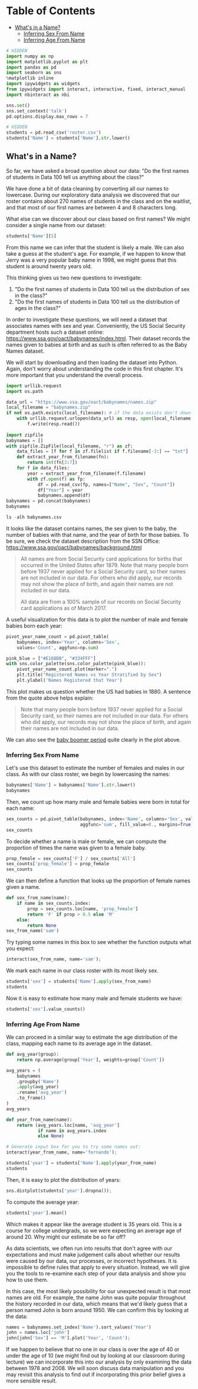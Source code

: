 
<h1>Table of Contents<span class="tocSkip"></span></h1>
<div class="toc"><ul class="toc-item"><li><span><a href="#What's-in-a-Name?" data-toc-modified-id="What's-in-a-Name?-1">What's in a Name?</a></span><ul class="toc-item"><li><span><a href="#Inferring-Sex-From-Name" data-toc-modified-id="Inferring-Sex-From-Name-1.1">Inferring Sex From Name</a></span></li><li><span><a href="#Inferring-Age-From-Name" data-toc-modified-id="Inferring-Age-From-Name-1.2">Inferring Age From Name</a></span></li></ul></li></ul></div>


```python
# HIDDEN
import numpy as np
import matplotlib.pyplot as plt
import pandas as pd
import seaborn as sns
%matplotlib inline
import ipywidgets as widgets
from ipywidgets import interact, interactive, fixed, interact_manual
import nbinteract as nbi

sns.set()
sns.set_context('talk')
pd.options.display.max_rows = 7
```


```python
# HIDDEN
students = pd.read_csv('roster.csv')
students['Name'] = students['Name'].str.lower()
```

## What's in a Name?

So far, we have asked a broad question about our data: "Do the first names of students in Data 100 tell us anything about the class?"

We have done a bit of data cleaning by converting all our names to lowercase. During our exploratory data analysis we discovered that our roster contains about 270 names of students in the class and on the waitlist, and that most of our first names are between 4 and 8 characters long.

What else can we discover about our class based on first names? We might consider a single name from our dataset:


```python
students['Name'][5]
```

From this name we can infer that the student is likely a male. We can also take a guess at the student's age. For example, if we happen to know that Jerry was a very popular baby name in 1998, we might guess that this student is around twenty years old.

This thinking gives us two new questions to investigate:

1. "Do the first names of students in Data 100 tell us the distribution of sex in the class?"
1. "Do the first names of students in Data 100 tell us the distribution of ages in the class?"

In order to investigate these questions, we will need a dataset that associates names with sex and year. Conveniently, the US Social Security department hosts such a dataset online: https://www.ssa.gov/oact/babynames/index.html. Their dataset records the names given to babies at birth and as such is often referred to as the Baby Names dataset.

We will start by downloading and then loading the dataset into Python. Again, don't worry about understanding the code in this first chapter. It's more important that you understand the overall process.

[zipfile]: https://en.wikipedia.org/wiki/Zip_(file_format)


```python
import urllib.request
import os.path

data_url = "https://www.ssa.gov/oact/babynames/names.zip"
local_filename = "babynames.zip"
if not os.path.exists(local_filename): # if the data exists don't download again
    with urllib.request.urlopen(data_url) as resp, open(local_filename, 'wb') as f:
        f.write(resp.read())
        
import zipfile
babynames = [] 
with zipfile.ZipFile(local_filename, "r") as zf:
    data_files = [f for f in zf.filelist if f.filename[-3:] == "txt"]
    def extract_year_from_filename(fn):
        return int(fn[3:7])
    for f in data_files:
        year = extract_year_from_filename(f.filename)
        with zf.open(f) as fp:
            df = pd.read_csv(fp, names=["Name", "Sex", "Count"])
            df["Year"] = year
            babynames.append(df)
babynames = pd.concat(babynames)
babynames
```


```python
ls -alh babynames.csv
```

It looks like the dataset contains names, the sex given to the baby, the number of babies with that name, and the year of birth for those babies. To be sure, we check the dataset description from the SSN Office: https://www.ssa.gov/oact/babynames/background.html

> All names are from Social Security card applications for births that occurred in the United States after 1879. Note  that many people born before 1937 never applied for a Social Security card, so their names are not included in our data. For others who did apply, our records may not show the place of birth, and again their names are not included in our data.
> 
> All data are from a 100% sample of our records on Social Security card applications as of March 2017.

A useful visualization for this data is to plot the number of male and female babies born each year:


```python
pivot_year_name_count = pd.pivot_table(
    babynames, index='Year', columns='Sex',
    values='Count', aggfunc=np.sum)

pink_blue = ["#E188DB", "#334FFF"]
with sns.color_palette(sns.color_palette(pink_blue)):
    pivot_year_name_count.plot(marker=".")
    plt.title("Registered Names vs Year Stratified by Sex")
    plt.ylabel('Names Registered that Year')
```

This plot makes us question whether the US had babies in 1880. A sentence from the quote above helps explain:

> Note that many people born before 1937 never applied for a Social Security card, so their names are not included in our data. For others who did apply, our records may not show the place of birth, and again their names are not included in our data.

We can also see the [baby boomer period](https://www.wikiwand.com/en/Baby_boomers) quite clearly in the plot above.

### Inferring Sex From Name

Let's use this dataset to estimate the number of females and males in our class. As with our class roster, we begin by lowercasing the names:


```python
babynames['Name'] = babynames['Name'].str.lower()
babynames
```

Then, we count up how many male and female babies were born in total for each name:


```python
sex_counts = pd.pivot_table(babynames, index='Name', columns='Sex', values='Count',
                            aggfunc='sum', fill_value=0., margins=True)
sex_counts
```

To decide whether a name is male or female, we can compute the proportion of times the name was given to a female baby.


```python
prop_female = sex_counts['F'] / sex_counts['All']
sex_counts['prop_female'] = prop_female
sex_counts
```

We can then define a function that looks up the proportion of female names given a name.


```python
def sex_from_name(name):
    if name in sex_counts.index:
        prop = sex_counts.loc[name, 'prop_female']
        return 'F' if prop > 0.5 else 'M'
    else:
        return None
sex_from_name('sam')
```

Try typing some names in this box to see whether the function outputs what you expect:


```python
interact(sex_from_name, name='sam');
```

We mark each name in our class roster with its most likely sex.


```python
students['sex'] = students['Name'].apply(sex_from_name)
students
```

Now it is easy to estimate how many male and female students we have:


```python
students['sex'].value_counts()
```

### Inferring Age From Name

We can proceed in a similar way to estimate the age distribution of the class, mapping each name to its average age in the dataset.


```python
def avg_year(group):
    return np.average(group['Year'], weights=group['Count'])

avg_years = (
    babynames
    .groupby('Name')
    .apply(avg_year)
    .rename('avg_year')
    .to_frame()
)
avg_years
```


```python
def year_from_name(name):
    return (avg_years.loc[name, 'avg_year']
            if name in avg_years.index
            else None)

# Generate input box for you to try some names out:
interact(year_from_name, name='fernando');
```


```python
students['year'] = students['Name'].apply(year_from_name)
students
```

Then, it is easy to plot the distribution of years:


```python
sns.distplot(students['year'].dropna());
```

To compute the average year:


```python
students['year'].mean()
```

Which makes it appear like the average student is 35 years old. This is a course for college undergrads, so we were expecting an average age of around 20. Why might our estimate be so far off?

As data scientists, we often run into results that don't agree with our expectations and must make judgement calls about whether our results were caused by our data, our processes, or incorrect hypotheses. It is impossible to define rules that apply to every situation. Instead, we will give you the tools to re-examine each step of your data analysis and show you how to use them.

In this case, the most likely possibility for our unexpected result is that most names are old. For example, the name John was quite popular throughout the history recorded in our data, which means that we'd likely guess that a person named John is born around 1950. We can confirm this by looking at the data:


```python
names = babynames.set_index('Name').sort_values('Year')
john = names.loc['john']
john[john['Sex'] == 'M'].plot('Year', 'Count');
```

If we happen to believe that no one in our class is over the age of 40 or under the age of 10 (we might find out by looking at our classroom during lecture) we can incorporate this into our analysis by only examining the data between 1978 and 2008. We will soon discuss data manipulation and you may revisit this analysis to find out if incorporating this prior belief gives a more sensible result.
